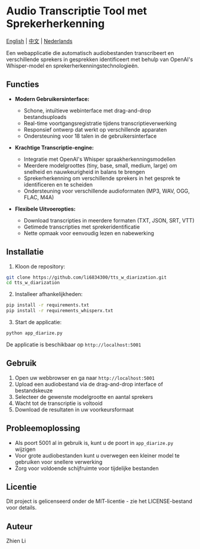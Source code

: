 # Audio Transcriptie Tool met Sprekerherkenning

[English](../../README.md) | [中文](README_zh.md) | [Nederlands](README_nl.md)

Een webapplicatie die automatisch audiobestanden transcribeert en verschillende sprekers in gesprekken identificeert met behulp van OpenAI's Whisper-model en sprekerherkenningstechnologieën.

## Functies

- **Modern Gebruikersinterface:**
  * Schone, intuïtieve webinterface met drag-and-drop bestandsuploads
  * Real-time voortgangsregistratie tijdens transcriptieverwerking
  * Responsief ontwerp dat werkt op verschillende apparaten
  * Ondersteuning voor 18 talen in de gebruikersinterface

- **Krachtige Transcriptie-engine:**
  * Integratie met OpenAI's Whisper spraakherkenningsmodellen
  * Meerdere modelgroottes (tiny, base, small, medium, large) om snelheid en nauwkeurigheid in balans te brengen
  * Sprekerherkenning om verschillende sprekers in het gesprek te identificeren en te scheiden
  * Ondersteuning voor verschillende audioformaten (MP3, WAV, OGG, FLAC, M4A)

- **Flexibele Uitvoeropties:**
  * Download transcripties in meerdere formaten (TXT, JSON, SRT, VTT)
  * Getimede transcripties met sprekeridentificatie
  * Nette opmaak voor eenvoudig lezen en nabewerking

## Installatie

1. Kloon de repository:
```bash
git clone https://github.com/li6834300/tts_w_diarization.git
cd tts_w_diarization
```

2. Installeer afhankelijkheden:
```bash
pip install -r requirements.txt
pip install -r requirements_whisperx.txt
```

3. Start de applicatie:
```bash
python app_diarize.py
```

De applicatie is beschikbaar op `http://localhost:5001`

## Gebruik

1. Open uw webbrowser en ga naar `http://localhost:5001`
2. Upload een audiobestand via de drag-and-drop interface of bestandskeuze
3. Selecteer de gewenste modelgrootte en aantal sprekers
4. Wacht tot de transcriptie is voltooid
5. Download de resultaten in uw voorkeursformaat

## Probleemoplossing

- Als poort 5001 al in gebruik is, kunt u de poort in `app_diarize.py` wijzigen
- Voor grote audiobestanden kunt u overwegen een kleiner model te gebruiken voor snellere verwerking
- Zorg voor voldoende schijfruimte voor tijdelijke bestanden

## Licentie

Dit project is gelicenseerd onder de MIT-licentie - zie het LICENSE-bestand voor details.

## Auteur

Zhien Li 